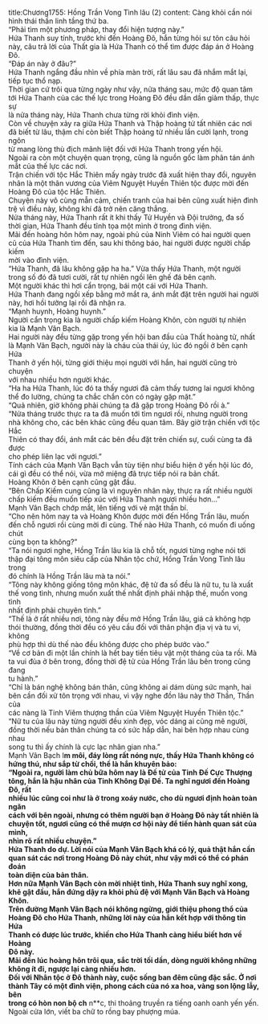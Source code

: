 title:Chương1755: Hồng Trần Vong Tình lâu (2)
content:
Càng khỏi cần nói hình thái thần linh tầng thứ ba.<br>“Phải tìm một phương pháp, thay đổi hiện tượng này.”<br>Hứa Thanh suy tính, trước khi đến Hoàng Đô, hắn từng hỏi sư tôn câu hỏi<br>này, câu trả lời của Thất gia là Hứa Thanh có thể tìm được đáp án ở Hoàng Đô.<br>“Đáp án này ở đâu?”<br>Hứa Thanh ngẩng đầu nhìn về phía màn trời, rất lâu sau đã nhắm mắt lại,<br>tiếp tục thổ nạp.<br>Thời gian cứ trôi qua từng ngày như vậy, nửa tháng sau, mức độ quan tâm<br>tới Hứa Thanh của các thế lực trong Hoàng Đô đều dần dần giảm thấp, thực sự<br>là nửa tháng này, Hứa Thanh chưa từng rời khỏi đình viện.<br>Còn về chuyện xảy ra giữa Hứa Thanh và Thập hoàng tử tất nhiên các nơi<br>đã biết từ lâu, thậm chí còn biết Thập hoàng tử nhiều lần cười lạnh, trong ngôn<br>từ mang lòng thù địch mãnh liệt đối với Hứa Thanh trong yến hội.<br>Ngoài ra còn một chuyện quan trọng, cũng là nguồn gốc làm phân tán ánh<br>mắt của thế lực các nơi.<br>Trận chiến với tộc Hắc Thiên mấy ngày trước đã xuất hiện thay đổi, nguyên<br>nhân là một thân vương của Viêm Nguyệt Huyền Thiên tộc được mời đến<br>Hoàng Đô của tộc Hắc Thiên.<br>Chuyện này vô cùng mẫn cảm, chiến tranh của hai bên cũng xuất hiện đình<br>trệ vì điều này, không khí đã trở nên căng thẳng.<br>Nửa tháng này, Hứa Thanh rất ít khi thấy Tử Huyền và Đội trưởng, đa số<br>thời gian, Hứa Thanh đều tĩnh tọa một mình ở trong đình viện.<br>Mãi đến hoàng hôn hôm nay, ngoài phủ của Ninh Viêm có hai người quen<br>cũ của Hứa Thanh tìm đến, sau khi thông báo, hai người được người chấp kiếm<br>mời vào đình viện.<br>“Hứa Thanh, đã lâu không gặp ha ha.” Vừa thấy Hứa Thanh, một người<br>trong số đó đã tươi cười, rất tự nhiên ngồi lên ghế đá bên cạnh.<br>Một người khác thì hơi cẩn trọng, bái một cái với Hứa Thanh.<br>Hứa Thanh đang ngồi xếp bằng mở mắt ra, ánh mắt đặt trên người hai người<br>này, hơi hồi tưởng lại rồi đã nhận ra.<br>“Mạnh huynh, Hoàng huynh.”<br>Người cẩn trọng kia là người chấp kiếm Hoàng Khôn, còn người tự nhiên<br>kia là Mạnh Vân Bạch.<br>Hai người này đều từng gặp trong yến hội ban đầu của Thất hoàng tử, nhất<br>là Mạnh Vân Bạch, người này là cháu của thái úy, lúc đó ngồi ở bên cạnh Hứa<br>Thanh ở yến hội, từng giới thiệu mọi người với hắn, hai người cũng trò chuyện<br>với nhau nhiều hơn người khác.<br>“Ha ha Hứa Thanh, lúc đó ta thấy ngươi đã cảm thấy tương lai ngươi không<br>thể đo lường, chúng ta chắc chắn còn có ngày gặp mặt.”<br>“Quả nhiên, giờ không phải chúng ta đã gặp trong Hoàng Đô rồi à.”<br>“Nửa tháng trước thực ra ta đã muốn tới tìm ngươi rồi, nhưng người trong<br>nhà không cho, các bên khác cũng đều quan tâm. Bây giờ trận chiến với tộc Hắc<br>Thiên có thay đổi, ánh mắt các bên đều đặt trên chiến sự, cuối cùng ta đã được<br>cho phép liên lạc với ngươi.”<br>Tính cách của Mạnh Vân Bạch vẫn tùy tiện như biểu hiện ở yến hội lúc đó,<br>cái gì đều có thể nói, vừa mở miệng đã trực tiếp nói ra bản chất.<br>Hoàng Khôn ở bên cạnh cũng gật đầu.<br>“Bên Chấp Kiếm cung cũng là vì nguyên nhân này, thực ra rất nhiều người<br>chấp kiếm đều muốn tiếp xúc với Hứa Thanh ngươi nhiều hơn…”<br>Mạnh Vân Bạch chớp mắt, lên tiếng với vẻ mặt thần bí.<br>“Cho nên hôm nay ta và Hoàng Khôn được mời đến Hồng Trần lâu, muốn<br>đến chỗ ngươi rồi cùng mời đi cùng. Thế nào Hứa Thanh, có muốn đi uống chút<br>cùng bọn ta không?”<br>“Ta nói ngươi nghe, Hồng Trần lâu kia là chỗ tốt, ngươi từng nghe nói tới<br>thập đại tông môn siêu cấp của Nhân tộc chứ, Hồng Trần Vong Tình lâu trong<br>đó chính là Hồng Trần lâu mà ta nói.”<br>“Tông này không giống tông môn khác, đệ tử đa số đều là nữ tu, tu là xuất<br>thế vong tình, nhưng muốn xuất thế nhất định phải nhập thế, muốn vong tình<br>nhất định phải chuyên tình.”<br>“Thế là ở rất nhiều nơi, tông này đều mở Hồng Trần lâu, giá cả không hợp<br>thói thường, đồng thời đều có yêu cầu đối với thân phận địa vị và tu vi, không<br>phù hợp thì dù thế nào đều không được cho phép bước vào.”<br>“Về cơ bản đi một lần chính là hết bay tiền tiêu vặt một tháng của ta rồi. Mà<br>ta vui đùa ở bên trong, đồng thời đệ tử của Hồng Trần lâu bên trong cũng đang<br>tu hành.”<br>“Chỉ là bán nghệ không bán thân, cũng không ai dám dùng sức mạnh, hai<br>bên cần đối xử tôn trọng với nhau, vì vậy nghe đồn lâu này thờ Thần, Thần của<br>các nàng là Tinh Viêm thượng thần của Viêm Nguyệt Huyền Thiên tộc.”<br>“Nữ tu của lâu này từng người đều xinh đẹp, vóc dáng ai cũng mê người,<br>đồng thời nếu bản thân chúng ta có sức hấp dẫn, hai bên hợp nhau cùng nhau<br>song tu thì ấy chính là cực lạc nhân gian nha.”<br>Mạnh Vân Bạch l**m môi, đáy lòng rất nóng nực, thấy Hứa Thanh không có<br>hứng thú, như sắp từ chối, thế là hắn khuyên bảo:<br>“Ngoài ra, người làm chủ bữa hôm nay là Đế tử của Tinh Đế Cực Thượng<br>tông, hắn là hậu nhân của Tinh Không Đại Đế. Ta nghĩ ngươi đến Hoàng Đô, rất<br>nhiều lúc cũng coi như là ở trong xoáy nước, cho dù ngươi định hoàn toàn ngăn<br>cách với bên ngoài, nhưng có thêm người bạn ở Hoàng Đô này tất nhiên là<br>chuyện tốt, ngươi cũng có thể mượn cơ hội này để tiến hành quan sát của mình,<br>nhìn rõ rất nhiều chuyện.”<br>Hứa Thanh do dự. Lời nói của Mạnh Vân Bạch khá có lý, quả thật hắn cần<br>quan sát các nơi trong Hoàng Đô này chút, như vậy mới có thể có phán đoán<br>toàn diện của bản thân.<br>Hơn nữa Mạnh Vân Bạch còn mời nhiệt tình, Hứa Thanh suy nghĩ xong,<br>khẽ gật đầu, hắn đứng dậy ra khỏi phủ đệ với Mạnh Vân Bạch và Hoàng Khôn.<br>Trên đường Mạnh Vân Bạch nói không ngừng, giới thiệu phong thổ của<br>Hoàng Đô cho Hứa Thanh, những lời này của hắn kết hợp với thông tin Hứa<br>Thanh có được lúc trước, khiến cho Hứa Thanh càng hiểu biết hơn về Hoàng<br>Đô này.<br>Mãi đến lúc hoàng hôn trôi qua, sắc trời tối dần, dòng người không những<br>không ít đi, ngược lại càng nhiều hơn.<br>Đối với Nhân tộc ở Đô thành này, cuộc sống ban đêm cũng đặc sắc. Ở nơi<br>thành Tây có một đình viện, phong cách của nó xa hoa, vàng son lộng lẫy, bên<br>trong có hòn non bộ ch** n**c, thi thoảng truyền ra tiếng oanh oanh yến yến.<br>Ngoài cửa lớn, viết ba chữ to rồng bay phượng múa.